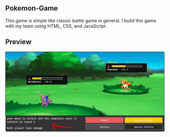 ## Pokemon-Game
This game is simple like classic battle game in general. I build this game with my team using HTML, CSS, and JavaScript.

## Preview
<img align="center" src="preview.jpeg">
